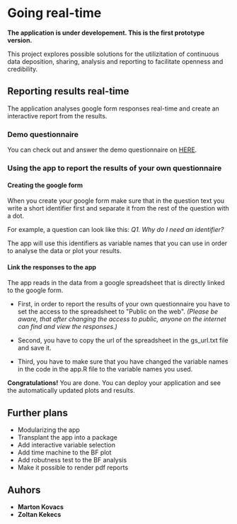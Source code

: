 # Going real-time

**The application is under developement. This is the first prototype version.**

This project explores possible solutions for the utilizitation of continuous data deposition, sharing, analysis and reporting to facilitate openness and credibility.

## Reporting results real-time

The application analyses google form responses real-time and create an interactive report from the results.

### Demo questionnaire

You can check out and answer the demo questionnaire on [HERE](https://forms.gle/Gg446ZPG3X2Eqea69).

### Using the app to report the results of your own questionnaire

#### Creating the google form

When you create your google form make sure that in the question text you write a short identifier first and separate it from the rest of the question with a dot.

For example, a question can look like this: *Q1. Why do I need an identifier?*

The app will use this identifiers as variable names that you can use in order to analyse the data or plot your results.

#### Link the responses to the app

The app reads in the data from a google spreadsheet that is directly linked to the google form.

* First, in order to report the results of your own questionnaire you have to set the access to the spreadsheet to "Public on the web". *(Please be aware, that after changing the access to public, anyone on the internet can find and view the responses.)*

* Second, you have to copy the url of the spreadsheet in the gs_url.txt file and save it.

* Third, you have to make sure that you have changed the variable names in the code in the app.R file to the variable names you used.

**Congratulations!**
You are done. You can deploy your application and see the automatically updated plots and results.

## Further plans

* Modularizing the app
* Transplant the app into a package
* Add interactive variable selection
* Add time machine to the BF plot
* Add robutness test to the BF analysis
* Make it possible to render pdf reports

## Auhors

* **Marton Kovacs**
* **Zoltan Kekecs**
